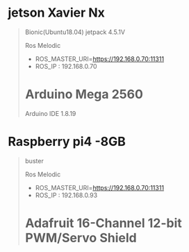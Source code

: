 # jetson Xavier Nx 
> Bionic(Ubuntu18.04) jetpack 4.5.1V
> 
> Ros Melodic
> - ROS_MASTER_URI=https://192.168.0.70:11311
> - ROS_IP : 192.168.0.70
> 
> # Arduino Mega 2560
> 
> Arduino IDE 1.8.19


# Raspberry pi4 -8GB
> buster
> 
> Ros Melodic
> - ROS_MASTER_URI=https://192.168.0.70:11311
> - ROS_IP : 192.168.0.93
> 
> # Adafruit 16-Channel 12-bit PWM/Servo Shield
>
